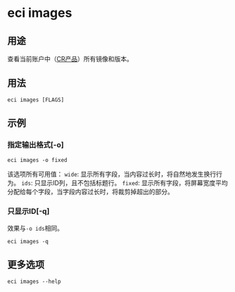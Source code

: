 # eci images

## 用途
查看当前账户中（[CR产品](https://cr.console.aliyun.com/)）所有镜像和版本。

## 用法
```
eci images [FLAGS]
```

## 示例
### 指定输出格式[-o]
```
eci images -o fixed
```
该选项所有可用值：
`wide`: 显示所有字段，当内容过长时，将自然地发生换行行为。
`ids`: 只显示ID列，且不包括标题行。
`fixed`: 显示所有字段，将屏幕宽度平均分配给每个字段，当字段内容过长时，将裁剪掉超出的部分。

### 只显示ID[-q]
效果与`-o ids`相同。
```
eci images -q
```

## 更多选项
```
eci images --help
```

